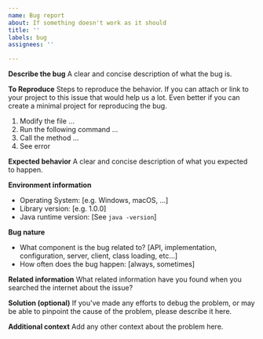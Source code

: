 ```yaml
---
name: Bug report
about: If something doesn't work as it should
title: ''
labels: bug
assignees: ''

---
```


**Describe the bug**
A clear and concise description of what the bug is.

**To Reproduce**
Steps to reproduce the behavior. If you can attach or link to your project to this issue that would help us a lot. Even better if you can create a minimal project for reproducing the bug.

1. Modify the file ...
2. Run the following command ...
3. Call the method ...
4. See error

**Expected behavior**
A clear and concise description of what you expected to happen.

**Environment information**
 - Operating System: [e.g. Windows, macOS, ...]
 - Library version: [e.g. 1.0.0]
 - Java runtime version: [See `java -version`]

**Bug nature**
 - What component is the bug related to? [API, implementation, configuration, server, client, class loading, etc...]
 - How often does the bug happen: [always, sometimes]

**Related information**
What related information have you found when you searched the internet about the issue?

**Solution (optional)**
If you've made any efforts to debug the problem, or may be able to pinpoint the cause of the problem, please describe it here.

**Additional context**
Add any other context about the problem here.
